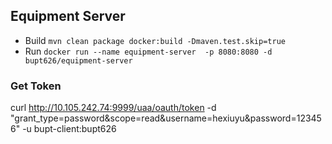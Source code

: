 ## Equipment Server
- Build
`mvn clean package docker:build -Dmaven.test.skip=true`
- Run
`docker run --name equipment-server  -p 8080:8080 -d bupt626/equipment-server`



### Get Token 
curl http://10.105.242.74:9999/uaa/oauth/token -d "grant_type=password&scope=read&username=hexiuyu&password=123456" -u bupt-client:bupt626